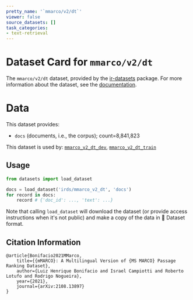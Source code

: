 ```yaml
---
pretty_name: '`mmarco/v2/dt`'
viewer: false
source_datasets: []
task_categories:
- text-retrieval
---
```


# Dataset Card for `mmarco/v2/dt`

The `mmarco/v2/dt` dataset, provided by the [ir-datasets](https://ir-datasets.com/) package.
For more information about the dataset, see the [documentation](https://ir-datasets.com/mmarco#mmarco/v2/dt).

# Data

This dataset provides:
 - `docs` (documents, i.e., the corpus); count=8,841,823


This dataset is used by: [`mmarco_v2_dt_dev`](https://huggingface.co/datasets/irds/mmarco_v2_dt_dev), [`mmarco_v2_dt_train`](https://huggingface.co/datasets/irds/mmarco_v2_dt_train)


## Usage

```python
from datasets import load_dataset

docs = load_dataset('irds/mmarco_v2_dt', 'docs')
for record in docs:
    record # {'doc_id': ..., 'text': ...}

```

Note that calling `load_dataset` will download the dataset (or provide access instructions when it's not public) and make a copy of the
data in 🤗 Dataset format.

## Citation Information

```
@article{Bonifacio2021MMarco,
    title={{mMARCO}: A Multilingual Version of {MS MARCO} Passage Ranking Dataset},
    author={Luiz Henrique Bonifacio and Israel Campiotti and Roberto Lotufo and Rodrigo Nogueira},
    year={2021},
    journal={arXiv:2108.13897}
}
```
